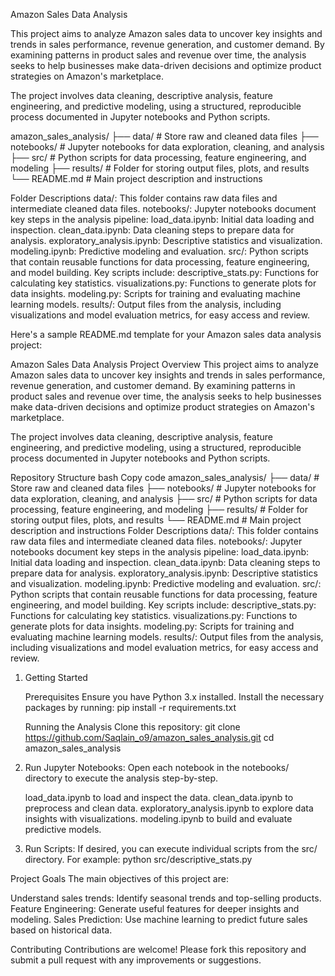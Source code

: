 Amazon Sales Data Analysis

This project aims to analyze Amazon sales data to uncover key insights and trends in sales performance, revenue generation, and customer demand. By examining patterns in product sales and revenue over time, the analysis seeks to help businesses make data-driven decisions and optimize product strategies on Amazon's marketplace.

The project involves data cleaning, descriptive analysis, feature engineering, and predictive modeling, using a structured, reproducible process documented in Jupyter notebooks and Python scripts.


amazon_sales_analysis/
├── data/               # Store raw and cleaned data files
├── notebooks/          # Jupyter notebooks for data exploration, cleaning, and analysis
├── src/                # Python scripts for data processing, feature engineering, and modeling
├── results/            # Folder for storing output files, plots, and results
└── README.md           # Main project description and instructions

Folder Descriptions
data/: This folder contains raw data files and intermediate cleaned data files.
notebooks/: Jupyter notebooks document key steps in the analysis pipeline:
load_data.ipynb: Initial data loading and inspection.
clean_data.ipynb: Data cleaning steps to prepare data for analysis.
exploratory_analysis.ipynb: Descriptive statistics and visualization.
modeling.ipynb: Predictive modeling and evaluation.
src/: Python scripts that contain reusable functions for data processing, feature engineering, and model building. Key scripts include:
descriptive_stats.py: Functions for calculating key statistics.
visualizations.py: Functions to generate plots for data insights.
modeling.py: Scripts for training and evaluating machine learning models.
results/: Output files from the analysis, including visualizations and model evaluation metrics, for easy access and review.


Here's a sample README.md template for your Amazon sales data analysis project:

Amazon Sales Data Analysis
Project Overview
This project aims to analyze Amazon sales data to uncover key insights and trends in sales performance, revenue generation, and customer demand. By examining patterns in product sales and revenue over time, the analysis seeks to help businesses make data-driven decisions and optimize product strategies on Amazon's marketplace.

The project involves data cleaning, descriptive analysis, feature engineering, and predictive modeling, using a structured, reproducible process documented in Jupyter notebooks and Python scripts.

Repository Structure
bash
Copy code
amazon_sales_analysis/
├── data/               # Store raw and cleaned data files
├── notebooks/          # Jupyter notebooks for data exploration, cleaning, and analysis
├── src/                # Python scripts for data processing, feature engineering, and modeling
├── results/            # Folder for storing output files, plots, and results
└── README.md           # Main project description and instructions
Folder Descriptions
data/: This folder contains raw data files and intermediate cleaned data files.
notebooks/: Jupyter notebooks document key steps in the analysis pipeline:
load_data.ipynb: Initial data loading and inspection.
clean_data.ipynb: Data cleaning steps to prepare data for analysis.
exploratory_analysis.ipynb: Descriptive statistics and visualization.
modeling.ipynb: Predictive modeling and evaluation.
src/: Python scripts that contain reusable functions for data processing, feature engineering, and model building. Key scripts include:
descriptive_stats.py: Functions for calculating key statistics.
visualizations.py: Functions to generate plots for data insights.
modeling.py: Scripts for training and evaluating machine learning models.
results/: Output files from the analysis, including visualizations and model evaluation metrics, for easy access and review.


1) Getting Started

    Prerequisites
    Ensure you have Python 3.x installed. Install the necessary packages by running:
    pip install -r requirements.txt
    
    
    Running the Analysis
    Clone this repository:
    git clone https://github.com/Saqlain_o9/amazon_sales_analysis.git
    cd amazon_sales_analysis


2) Run Jupyter Notebooks: Open each notebook in the notebooks/ directory to execute the analysis step-by-step.

    load_data.ipynb to load and inspect the data.
    clean_data.ipynb to preprocess and clean data.
    exploratory_analysis.ipynb to explore data insights with visualizations.
    modeling.ipynb to build and evaluate predictive models.


3) Run Scripts: If desired, you can execute individual scripts from the src/ directory. For example:
     python src/descriptive_stats.py


Project Goals
The main objectives of this project are:

Understand sales trends: Identify seasonal trends and top-selling products.
Feature Engineering: Generate useful features for deeper insights and modeling.
Sales Prediction: Use machine learning to predict future sales based on historical data.


Contributing
Contributions are welcome! Please fork this repository and submit a pull request with any improvements or suggestions.







